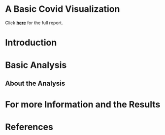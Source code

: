 # A Basic Covid Visualization
Click **[here](https://cuddlycuddle.github.io/Covid-19-Dashboard/)** for the full report.
# Introduction


# Basic Analysis 

## About the Analysis 


# For more Information and the Results


# References

